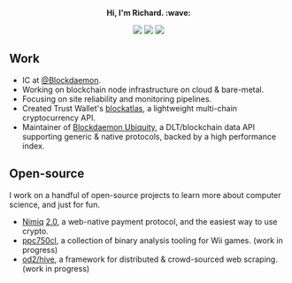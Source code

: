 <div align="center">
  <p>
    <strong>Hi, I'm Richard. :wave:</strong>
  </p>
  <a href="https://blockdaemon.com"><img src="https://badgen.net/badge/currently%20at/Blockdaemon/purple" /></a>
  <img src="https://badgen.net/badge/code%20quality/A/green" />
  <img src="https://badgen.net/badge/programming%20socks/*on*/pink" />
</div>

## Work

- IC at [@Blockdaemon](https://github.com/Blockdaemon).
- Working on blockchain node infrastructure on cloud & bare-metal.
- Focusing on site reliability and monitoring pipelines.
- Created Trust Wallet's [blockatlas](https://github.com/trustwallet/blockatlas), a lightweight multi-chain cryptocurrency API.
- Maintainer of [Blockdaemon Ubiquity](https://blockdaemon.com/platform/ubiquity/), a DLT/blockchain data API supporting generic & native protocols, backed by a high performance index.

## Open-source

I work on a handful of open-source projects to learn more about computer science, and just for fun.

- [Nimiq](https://nimiq.com) [2.0](https://github.com/nimiq/core-rs-albatross), a web-native payment protocol, and the easiest way to use crypto.
- [ppc750cl](https://github.com/terorie/ppc750cl), a collection of binary analysis tooling for Wii games. (work in progress)
- [od2/hive](https://github.com/od2/hive), a framework for distributed & crowd-sourced web scraping. (work in progress)
